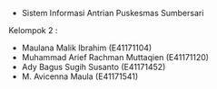 - Sistem Informasi Antrian Puskesmas Sumbersari

Kelompok 2 :

- Maulana Malik Ibrahim (E41171104)
- Muhammad Arief Rachman Muttaqien (E41171120)
- Ady Bagus Sugih Susanto (E41171452)
- M. Avicenna Maula (E41171541)